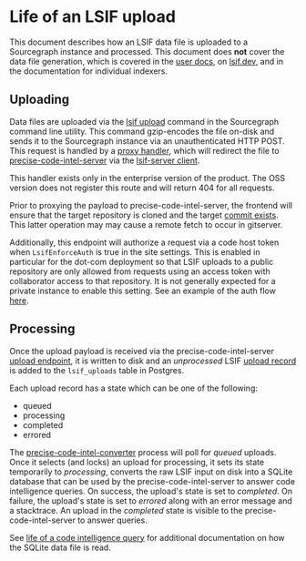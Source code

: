 # Life of an LSIF upload

This document describes how an LSIF data file is uploaded to a Sourcegraph instance and processed. This document does **not** cover the data file generation, which is covered in the [user docs](https://docs.sourcegraph.com/user/code_intelligence/lsif), on [lsif.dev](https://lsif.dev), and in the documentation for individual indexers.

## Uploading

Data files are uploaded via the [lsif upload](https://sourcegraph.com/github.com/sourcegraph/src-cli/-/blob/cmd/src/lsif_upload.go) command in the Sourcegraph command line utility. This command gzip-encodes the file on-disk and sends it to the Sourcegraph instance via an unauthenticated HTTP POST. This request is handled by a [proxy handler](https://sourcegraph.com/search?q=repo:%5Egithub%5C.com/sourcegraph/sourcegraph%24+%22func+uploadProxyHandler%28%22), which will redirect the file to [precise-code-intel-server](https://sourcegraph.com/github.com/sourcegraph/sourcegraph/-/tree/cmd/precise-code-intel-server) via the [lsif-server client](https://sourcegraph.com/search?q=repo:%5Egithub%5C.com/sourcegraph/sourcegraph%24+%22%29+Upload%28%22+file:lsifserver/.*.go).

This handler exists only in the enterprise version of the product. The OSS version does not register this route and will return 404 for all requests.

Prior to proxying the payload to precise-code-intel-server, the frontend will ensure that the target repository is cloned and the target [commit exists](https://sourcegraph.com/search?q=repo:^github\.com/sourcegraph/sourcegraph%24+"%29+ResolveRev%28"). This latter operation may may cause a remote fetch to occur in gitserver.

Additionally, this endpoint will authorize a request via a code host token when `LsifEnforceAuth` is true in the site settings. This is enabled in particular for the dot-com deployment so that LSIF uploads to a public repository are only allowed from requests using an access token with collaborator access to that repository. It is not generally expected for a private instance to enable this setting. See an example of the auth flow [here](https://sourcegraph.com/search?q=repo:%5Egithub%5C.com/sourcegraph/sourcegraph%24+%22func+enforceAuthGithub%28%22).

## Processing

Once the upload payload is received via the precise-code-intel-server [upload endpoint](https://sourcegraph.com/search?q=repo:%5Egithub%5C.com/sourcegraph/sourcegraph%24+%22%27/upload%27%22+file:precise-code-intel/.*/routes/.*.ts), it is written to disk and an _unprocessed_ LSIF [upload record](https://sourcegraph.com/search?q=repo:^github\.com/sourcegraph/sourcegraph%24+"class+LsifUpload"+file:precise-code-intel/.*.ts) is added to the `lsif_uploads` table in Postgres.

Each upload record has a state which can be one of the following:

- queued
- processing
- completed
- errored

The [precise-code-intel-converter](https://sourcegraph.com/search?q=repo:%5Egithub%5C.com/sourcegraph/sourcegraph%24+%22Selected+upload+to+convert%22) process will poll for _queued_ uploads. Once it selects (and locks) an upload for processing, it sets its state temporarily to _processing_, converts the raw LSIF input on disk into a SQLite database that can be used by the precise-code-intel-server to answer code intelligence queries. On success, the upload's state is set to _completed_. On failure, the upload's state is set to _errored_ along with an error message and a stacktrace. An upload in the _completed_ state is visible to the precise-code-intel-server to answer queries.

See [life of a code intelligence query](life-of-a-code-intelligence-query.md) for additional documentation on how the SQLite data file is read.
